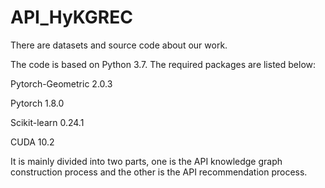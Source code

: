# API_HyKGREC
There are datasets and source code about our work.

The code is based on Python 3.7. The required packages are listed below:

Pytorch-Geometric 2.0.3

Pytorch 1.8.0

Scikit-learn 0.24.1 

CUDA 10.2

It is mainly divided into two parts, one is the API knowledge graph construction process and the other is the API recommendation process.

